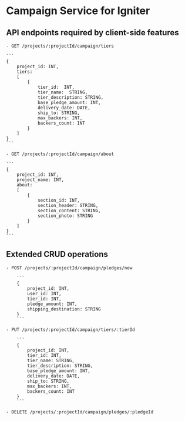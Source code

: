 # Campaign Service for Igniter


## API endpoints required by client-side features

	- GET /projects/:projectId/campaign/tiers

	```
	{ 
		project_id: INT,
		tiers: 
		[
			{
				tier_id:  INT,
				tier_name:  STRING,
				tier_description: STRING,
				base_pledge_amount: INT,
				delivery_date: DATE,
				ship_to: STRING,
				max_backers: INT,
				backers_count: INT
			}
		]
	}
	```

	- GET /projects/:projectId/campaign/about

	```
	{
		project_id: INT,
		project_name: INT,
		about: 
		[
			{
				section_id: INT,
				section_header: STRING,
				section_content: STRING,
				section_photo: STRING
			}
		]
	}
	```


## Extended CRUD operations

	- POST /projects/:projectId/campaign/pledges/new

		```
		{
			project_id: INT,
			user_id: INT,
			tier_id: INT,
			pledge_amount: INT,
			shipping_destination: STRING
		}
		```

	- PUT /projects/:projectId/campaign/tiers/:tierId

		```
		{
			project_id: INT,
			tier_id: INT,
			tier_name: STRING,
			tier_description: STRING,
			base_pledge_amount: INT,
			delivery_date: DATE,
			ship_to: STRING,
			max_backers: INT,
			backers_count: INT
		}
		```

	- DELETE /projects/:projectId/campaign/pledges/:pledgeId
